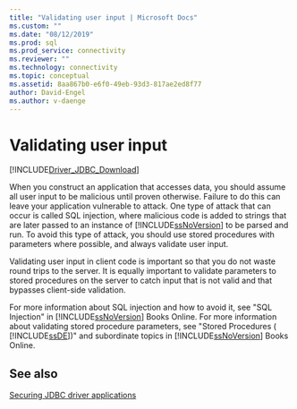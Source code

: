 ```yaml
---
title: "Validating user input | Microsoft Docs"
ms.custom: ""
ms.date: "08/12/2019"
ms.prod: sql
ms.prod_service: connectivity
ms.reviewer: ""
ms.technology: connectivity
ms.topic: conceptual
ms.assetid: 8aa867b0-e6f0-49eb-93d3-817ae2ed8f77
author: David-Engel
ms.author: v-daenge
---
```


# Validating user input

[!INCLUDE[Driver_JDBC_Download](../../includes/driver_jdbc_download.md)]

When you construct an application that accesses data, you should assume all user input to be malicious until proven otherwise. Failure to do this can leave your application vulnerable to attack. One type of attack that can occur is called SQL injection, where malicious code is added to strings that are later passed to an instance of [!INCLUDE[ssNoVersion](../../includes/ssnoversion-md.md)] to be parsed and run. To avoid this type of attack, you should use stored procedures with parameters where possible, and always validate user input.

Validating user input in client code is important so that you do not waste round trips to the server. It is equally important to validate parameters to stored procedures on the server to catch input that is not valid and that bypasses client-side validation.

For more information about SQL injection and how to avoid it, see "SQL Injection" in [!INCLUDE[ssNoVersion](../../includes/ssnoversion-md.md)] Books Online. For more information about validating stored procedure parameters, see "Stored Procedures ( [!INCLUDE[ssDE](../../includes/ssde_md.md)])" and subordinate topics in [!INCLUDE[ssNoVersion](../../includes/ssnoversion-md.md)] Books Online.

## See also

[Securing JDBC driver applications](../../connect/jdbc/securing-jdbc-driver-applications.md)

